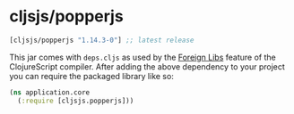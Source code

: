 # cljsjs/popperjs

[](dependency)
```clojure
[cljsjs/popperjs "1.14.3-0"] ;; latest release
```
[](/dependency)

This jar comes with `deps.cljs` as used by the [Foreign Libs][flibs] feature
of the ClojureScript compiler. After adding the above dependency to your project
you can require the packaged library like so:

```clojure
(ns application.core
  (:require [cljsjs.popperjs]))
```

[flibs]: https://clojurescript.org/reference/packaging-foreign-deps
